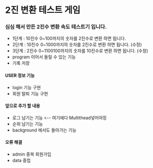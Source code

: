 # 2진 변환 테스트 게임
### 심심 해서 만든 2진수 변환 속도 테스트기 입니다.
- 1단계 : 10진수 0~100까지의 숫자를 2진수로 변환 하면 됩니다. 
- 2단계 : 10진수 0~1000까지의 숫자를 2진수로 변환 하면 됩니다. (수정)
- 3단계 : 2진수 0~1100100까지의 숫자를 10진수로 변환 하면 됩니다. (수정)
- program 이어서 돌릴 수 있는 기능
- 기록 저장

#### USER 정보 기능
- login 기능 구현
- 회원 탈퇴 기능 구현

#### 앞으로 추가 할 내용
- 로그 남기는 기능 <-- 여기에다 Multithead넣어야징
- 순위 남기는 기능
- background 에서도 돌아가는 기능

#### 오류 해결
- admin 중복 회원가입
- data 중첩